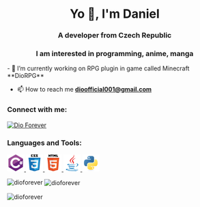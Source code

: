 <p style="background-image: url('RightMonitor.png');">
<h1 align="center">Yo 👋, I'm Daniel</h1>
<h3 align="center">A developer from Czech Republic</h3>
<h3 align="center">I am interested in programming, anime, manga </h3>
</p>
- 🔭 I’m currently working on RPG plugin in game called Minecraft **DioRPG**

- 📫 How to reach me **dioofficial001@gmail.com**

<h3 align="left">Connect with me:</h3>
<p align="left">
<a href="https://www.youtube.com/channel/UC-KDX7bZcWaGjmXuRRnEy1Q" target="blank"><img align="center" src="https://raw.githubusercontent.com/rahuldkjain/github-profile-readme-generator/master/src/images/icons/Social/youtube.svg" alt="Dio Forever" height="30" width="40" /></a>
</p>

<h3 align="left">Languages and Tools:</h3>
<p align="left"> <a href="https://www.w3schools.com/cs/" target="_blank" rel="noreferrer"> <img src="https://raw.githubusercontent.com/devicons/devicon/master/icons/csharp/csharp-original.svg" alt="csharp" width="40" height="40"/> </a> <a href="https://www.w3schools.com/css/" target="_blank" rel="noreferrer"> <img src="https://raw.githubusercontent.com/devicons/devicon/master/icons/css3/css3-original-wordmark.svg" alt="css3" width="40" height="40"/> </a> <a href="https://www.w3.org/html/" target="_blank" rel="noreferrer"> <img src="https://raw.githubusercontent.com/devicons/devicon/master/icons/html5/html5-original-wordmark.svg" alt="html5" width="40" height="40"/> </a> <a href="https://www.java.com" target="_blank" rel="noreferrer"> <img src="https://raw.githubusercontent.com/devicons/devicon/master/icons/java/java-original.svg" alt="java" width="40" height="40"/> </a> <a href="https://www.python.org" target="_blank" rel="noreferrer"> <img src="https://raw.githubusercontent.com/devicons/devicon/master/icons/python/python-original.svg" alt="python" width="40" height="40"/> </a> </p>


<p><img align="left" src="https://github-readme-stats.vercel.app/api/top-langs?username=dioforever&show_icons=true&theme=dark&title_color=ffc800&text_color=ffc800&locale=en&layout=compact" alt="dioforever" /></p>

<p>&nbsp;<img align="center" src="https://github-readme-stats.vercel.app/api?username=dioforever&show_icons=true&theme=dark&title_color=ffc800&text_color=ffc800&locale=en" alt="dioforever" /></p>

<p><img align="center" src="https://github-readme-streak-stats.herokuapp.com/?user=dioforever&theme=dark" alt="dioforever" /></p>
